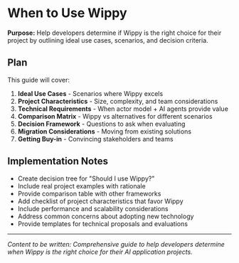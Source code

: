 # When to Use Wippy

<!-- Metadata -->
<!-- 
Topic: Use Case Guide
Type: Decision Guide
Audience: Evaluating Users
Estimated Reading Time: 12 minutes
Prerequisites: Understanding of Wippy basics
TOC: w.tree → getting-started → when-to-use.md
-->

**Purpose:** Help developers determine if Wippy is the right choice for their project by outlining ideal use cases, scenarios, and decision criteria.

## Plan

This guide will cover:

1. **Ideal Use Cases** - Scenarios where Wippy excels
2. **Project Characteristics** - Size, complexity, and team considerations
3. **Technical Requirements** - When actor model + AI agents provide value
4. **Comparison Matrix** - Wippy vs alternatives for different scenarios
5. **Decision Framework** - Questions to ask when evaluating
6. **Migration Considerations** - Moving from existing solutions
7. **Getting Buy-in** - Convincing stakeholders and teams

## Implementation Notes

- Create decision tree for "Should I use Wippy?"
- Include real project examples with rationale
- Provide comparison table with other frameworks
- Add checklist of project characteristics that favor Wippy
- Include performance and scalability considerations
- Address common concerns about adopting new technology
- Provide templates for technical proposals and evaluations

---

*Content to be written: Comprehensive guide to help developers determine when Wippy is the right choice for their AI application projects.*
